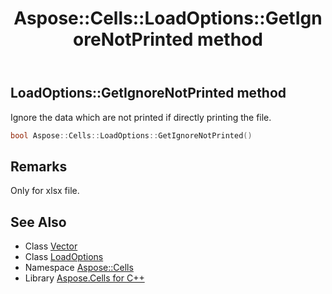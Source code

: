 ﻿---
title: Aspose::Cells::LoadOptions::GetIgnoreNotPrinted method
linktitle: GetIgnoreNotPrinted
second_title: Aspose.Cells for C++ API Reference
description: 'Aspose::Cells::LoadOptions::GetIgnoreNotPrinted method. Ignore the data which are not printed if directly printing the file in C++.'
type: docs
weight: 2100
url: /cpp/aspose.cells/loadoptions/getignorenotprinted/
---
## LoadOptions::GetIgnoreNotPrinted method


Ignore the data which are not printed if directly printing the file.

```cpp
bool Aspose::Cells::LoadOptions::GetIgnoreNotPrinted()
```

## Remarks


Only for xlsx file. 
## See Also

* Class [Vector](../../vector/)
* Class [LoadOptions](../)
* Namespace [Aspose::Cells](../../)
* Library [Aspose.Cells for C++](../../../)
